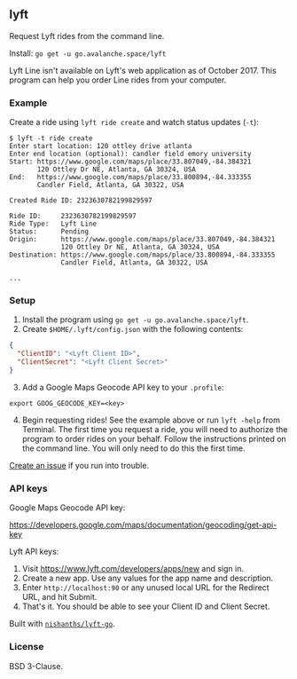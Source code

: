 ## lyft

Request Lyft rides from the command line.

Install: `go get -u go.avalanche.space/lyft`

Lyft Line isn't available on Lyft's web application as of October 2017. 
This program can help you order Line rides from your computer.

### Example

Create a ride using `lyft ride create` and watch status updates (`-t`):

```
$ lyft -t ride create
Enter start location: 120 ottley drive atlanta
Enter end location (optional): candler field emory university
Start: https://www.google.com/maps/place/33.807049,-84.384321
       120 Ottley Dr NE, Atlanta, GA 30324, USA
End:   https://www.google.com/maps/place/33.800894,-84.333355
       Candler Field, Atlanta, GA 30322, USA

Created Ride ID: 2323630782199829597

Ride ID:     2323630782199829597
Ride Type:   Lyft Line
Status:      Pending
Origin:      https://www.google.com/maps/place/33.807049,-84.384321
             120 Ottley Dr NE, Atlanta, GA 30324, USA
Destination: https://www.google.com/maps/place/33.800894,-84.333355
             Candler Field, Atlanta, GA 30322, USA

...
```

### Setup

1. Install the program using `go get -u go.avalanche.space/lyft`.
2. Create `$HOME/.lyft/config.json` with the following contents:
```json
{
  "ClientID": "<Lyft Client ID>",
  "ClientSecret": "<Lyft Client Secret>"
}
```
3. Add a Google Maps Geocode API key to your `.profile`:
```
export GOOG_GEOCODE_KEY=<key>
```
4. Begin requesting rides! See the example above or run `lyft -help` from Terminal.
   The first time you request a ride, you will need to authorize the program
   to order rides on your behalf. Follow the instructions printed on the 
   command line. You will only need to do this the first time.

[Create an issue](https://github.com/nishanths/lyft/issues) if you run into trouble.

### API keys

Google Maps Geocode API key:

https://developers.google.com/maps/documentation/geocoding/get-api-key

Lyft API keys: 

1. Visit https://www.lyft.com/developers/apps/new and sign in.
2. Create a new app. Use any values for the app name and description.
3. Enter `http://localhost:90` or any unused local URL for the Redirect 
   URL, and hit Submit.
4. That's it. You should be able to see your Client ID and Client Secret.

Built with [`nishanths/lyft-go`](https://github.com/nishanths/lyft-go).

### License

BSD 3-Clause.
